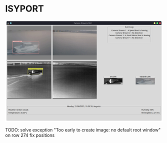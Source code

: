 # ISYPORT

![Alt text](utils/example4?raw=true "Example")

TODO: 
solve exception "Too early to create image: no default root window" on row 274 
fix positions 